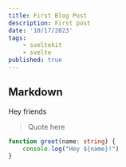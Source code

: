 ```yaml
---
title: First Blog Post
description: First post
date: '10/17/2023'
tags:
    - sveltekit
    - svelte
published: true
---
```


## Markdown

Hey friends

> Quote here

```ts
function greet(name: string) {
    console.log("Hey ${name}!")    
}
```